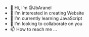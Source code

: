 - 👋 Hi, I’m @JbAranel
- 👀 I’m interested in creating Website
- 🌱 I’m currently learning JavaScript
- 💞️ I’m looking to collaborate on you
- 📫 How to reach me ...

<!---
JbAranel17/JbAranel17 is a ✨ special ✨ repository because its `README.md` (this file) appears on your GitHub profile.
You can click the Preview link to take a look at your changes.
--->
